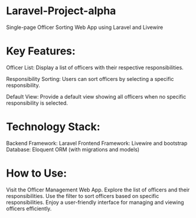 # Laravel-Project-alpha
Single-page Officer Sorting Web App using Laravel and Livewire

# Key Features:
Officer List: Display a list of officers with their respective responsibilities.

Responsibility Sorting: Users can sort officers by selecting a specific responsibility.

Default View: Provide a default view showing all officers when no specific responsibility is selected.

# Technology Stack:

Backend Framework: Laravel
Frontend Framework: Livewire and bootstrap
Database: Eloquent ORM (with migrations and models)
# How to Use:

Visit the Officer Management Web App.
Explore the list of officers and their responsibilities.
Use the filter to sort officers based on specific responsibilities.
Enjoy a user-friendly interface for managing and viewing officers efficiently.
